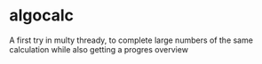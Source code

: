 # algocalc

A first try in multy thready, to complete large numbers of the same calculation while also getting a progres overview
